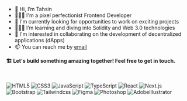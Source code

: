 - 👋 Hi, I’m Tahsin
- 👨🏼‍💻 I'm a pixel perfectionist Frontend Developer
- 🔭 I'm currently looking for opportunities to work on exciting projects
- 👨🏻‍🎓 I’m learning and diving into Solidity and Web 3.0 technologies
- 🔭 I'm interested in collaborating on the development of decentralized applications (dApps)
- 📫 You can reach me by  [email](mailto:ric0ch3t.biscuit@gmail.com)

**🏗 Let's build something amazing together! Feel free to get in touch.**

<br/>

![HTML5](https://github.com/RicochetBiscuit/RicochetBiscuit/assets/129261873/82852b2b-e2be-4880-9540-9ac48e5667b2) ![CSS3](https://github.com/RicochetBiscuit/RicochetBiscuit/assets/129261873/1749881a-b512-48e5-8bb5-5901e2fe30dc) ![JavaScript](https://github.com/RicochetBiscuit/RicochetBiscuit/assets/129261873/2db48136-6a8b-4465-9fe2-ded389ec1df2) ![TypeScript](https://github.com/RicochetBiscuit/RicochetBiscuit/assets/129261873/c1a6d5ab-3f80-48ba-8dff-fa926a1cce31) ![React](https://github.com/RicochetBiscuit/RicochetBiscuit/assets/129261873/105f5c04-2a25-42f2-9f0c-66d1cdc1ef4b) ![Next.js](https://github.com/RicochetBiscuit/RicochetBiscuit/assets/129261873/c5ebe2fc-7f45-42ed-9b7f-fc36627e6f40) ![Bootstrap](https://github.com/RicochetBiscuit/RicochetBiscuit/assets/129261873/18f34be6-bd6b-4546-a61d-f4a49f1530b2) ![Tailwindcss](https://github.com/RicochetBiscuit/RicochetBiscuit/assets/129261873/79a90c63-1a72-4656-9b59-2ad56d5d3d22)
 ![Figma](https://github.com/RicochetBiscuit/RicochetBiscuit/assets/129261873/590edff0-fcea-4250-920c-ac4dd70faaa2) ![Photoshop](https://github.com/RicochetBiscuit/RicochetBiscuit/assets/129261873/b095ab38-2a04-4266-8d82-9a115e421516) ![AdobeIllustrator](https://github.com/RicochetBiscuit/RicochetBiscuit/assets/129261873/acaa1597-e188-4092-a496-5213cb4e8df1)


 

 





<!---
RicochetBiscuit/RicochetBiscuit is a ✨ special ✨ repository because its `README.md` (this file) appears on your GitHub profile.
You can click the Preview link to take a look at your changes.
--->
